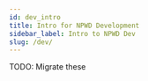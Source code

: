 ```yaml
---
id: dev_intro
title: Intro for NPWD Development
sidebar_label: Intro to NPWD Dev
slug: /dev/
--- 
```


TODO: Migrate these